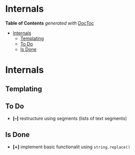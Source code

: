 
# Internals



<!-- START doctoc generated TOC please keep comment here to allow auto update -->
<!-- DON'T EDIT THIS SECTION, INSTEAD RE-RUN doctoc TO UPDATE -->
**Table of Contents**  *generated with [DocToc](https://github.com/thlorenz/doctoc)*

- [Internals](#internals)
  - [Templating](#templating)
  - [To Do](#to-do)
  - [Is Done](#is-done)

<!-- END doctoc generated TOC please keep comment here to allow auto update -->




# Internals

## Templating


## To Do

* **[–]** restructure using segments (lists of text segments)

## Is Done

* **[+]** implement basic functionalit using `string.replace()`

